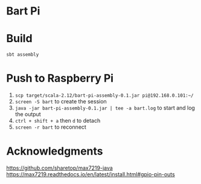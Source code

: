 # Bart Pi #

# Build
`sbt assembly`

# Push to Raspberry Pi
1. `scp target/scala-2.12/bart-pi-assembly-0.1.jar pi@192.168.0.101:~/`
2. `screen -S bart` to create the session
3. `java -jar bart-pi-assembly-0.1.jar | tee -a bart.log` to start and log the output
4. `ctrl + shift + a` then `d` to detach
4. `screen -r bart` to reconnect

# Acknowledgments
https://github.com/sharetop/max7219-java
https://max7219.readthedocs.io/en/latest/install.html#gpio-pin-outs